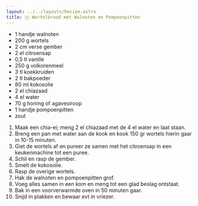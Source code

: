 ```yaml
---
layout: ../../layouts/Recipe.astro
title: Ⓥ Wortelbrood met Walnoten en Pompoenpitten
---
```

* 1 handje walnoten
* 200 g wortels
* 2 cm verse gember
* 2 el citroensap
* 0﻿,5 tl vanille
* 250 g volkorenmeel
* 3 tl koekkruiden
* 2 tl bakpoeder
* 80 ml kokosolie
* 2﻿ el chiazaad
* 4﻿ el water
* 70 g honing of agavesiroop
* 1 handje pompoenpitten
* zout

1. M﻿aak een chia-ei; meng 2 el chiazaad met de 4 el water en laat staan.
2. B﻿reng een pan met water aan de kook en kook 150 gr wortels hierin gaar in 10-15 minuten.
3. G﻿iet de wortels af en pureer ze samen met het citroensap in een keukenmachine tot een puree. 
4. S﻿chil en rasp de gember. 
5. S﻿melt de kokosolie.
6. R﻿asp de overige wortels.
7. H﻿ak de walnoten en pompoenpitten grof.
8. V﻿oeg alles samen in een kom en meng tot een glad beslag ontstaat.
9. B﻿ak in een voorverwarmde oven in 50 minuten gaar. 
10. S﻿nijd in plakken en bewaar evt in vriezer.